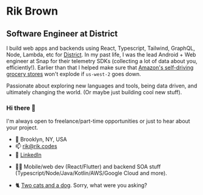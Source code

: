 # Rik Brown

## Software Engineer at District

I build web apps and backends using React, Typescript, Tailwind, GraphQL, Node, Lambda, etc for [District](https://www.district.net). In my past life, I was the lead Android + Web engineer at Snap for their telemetry SDKs (collecting a lot of data about you, efficiently!). Earlier than that I helped make sure that [Amazon's self-driving grocery stores](https://www.amazon.com/b?ie=UTF8&node=16008589011) won't explode if `us-west-2` goes down. 

Passionate about exploring new languages and tools, being data driven, and ultimately changing the world. (Or maybe just building cool new stuff).

### Hi there 👋

I'm always open to freelance/part-time opportunities or just to hear about your project.

- 📍 Brooklyn, NY, USA
- 📫 rik@rik.codes
- 📎 [LinkedIn](https://www.linkedin.com/in/rikbrown/)
* 👨‍💻 Mobile/web dev (React/Flutter) and backend SOA stuff (Typescript/Node/Java/Kotlin/AWS/Google Cloud and more).
- 🐈 [Two cats and a dog](https://raw.githubusercontent.com/rikbrown/rikbrown/main/IMG_1244.jpeg). Sorry, what were you asking?

